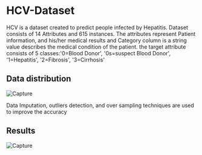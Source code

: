 # HCV-Dataset
HCV is a dataset created to predict people infected by Hepatitis.
Dataset consists of 14 Attributes and 615 instances. 
The attributes represent Patient information, and his/her medical results and Category column is a string value describes the medical condition of the patient.
the target attribute consists of 5 classes:'0=Blood Donor', '0s=suspect Blood Donor', '1=Hepatitis', '2=Fibrosis', '3=Cirrhosis'
## Data distribution
![Capture](https://user-images.githubusercontent.com/51533671/126074515-707c2664-b10b-4595-8b9c-8153e3153e2d.JPG)

Data Imputation, outliers detection, and over sampling techniques are used to improve the accuracy
## Results
![Capture](https://user-images.githubusercontent.com/51533671/126074589-67135af6-4106-42bc-bf15-0380707f5146.JPG)
